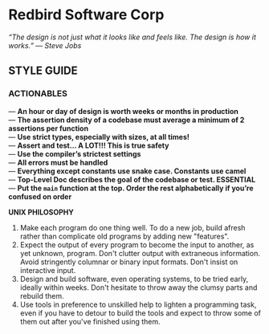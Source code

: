 # Redbird Software Corp
_“The design is not just what it looks like and feels like. The design is how it works.” — Steve Jobs_
## STYLE GUIDE
### **ACTIONABLES**
— **An hour or day of design is worth weeks or months in production**  
— **The assertion density of a codebase must average a minimum of 2 assertions per function**  
— **Use strict types, especially with sizes, at all times!**  
— **Assert and test… A LOT!!! This is true safety**  
— **Use the compiler’s strictest settings**  
— **All errors must be handled**  
— **Everything except constants use snake case. Constants use camel**  
— **Top-Level Doc describes the goal of the codebase or test. ESSENTIAL**  
— **Put the `main` function at the top. Order the rest alphabetically if you’re confused on order**  


**UNIX PHILOSOPHY**
1. Make each program do one thing well. To do a new job, build afresh rather than complicate old programs by adding new "features".
2. Expect the output of every program to become the input to another, as yet unknown, program. Don't clutter output with extraneous information. Avoid stringently columnar or binary input formats. Don't insist on interactive input.
3. Design and build software, even operating systems, to be tried early, ideally within weeks. Don't hesitate to throw away the clumsy parts and rebuild them.
4. Use tools in preference to unskilled help to lighten a programming task, even if you have to detour to build the tools and expect to throw some of them out after you've finished using them.
